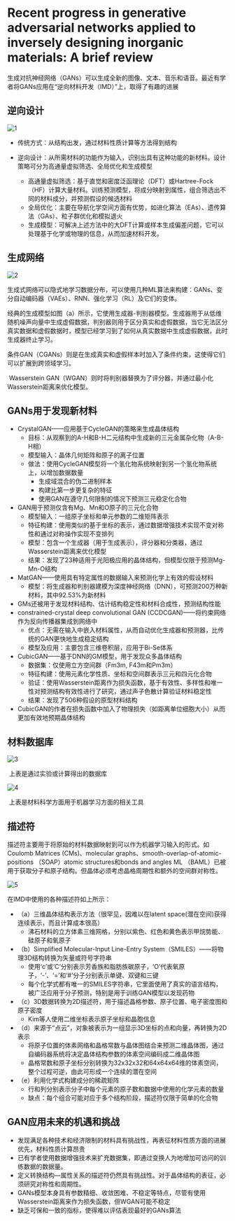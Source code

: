# Recent progress in generative adversarial networks applied to inversely designing inorganic materials: A brief review

生成对抗神经网络（GANs）可以生成全新的图像、文本、音乐和语音。最近有学者将GANs应用在“逆向材料开发（IMD）”上，取得了有趣的进展

## 逆向设计

![1](./Images/review/1.png)

* 传统方式：从结构出发，通过材料性质计算等方法得到结构

* 逆向设计：从所需材料的功能作为输入，识别出具有这种功能的新材料。设计策略可分为高通量虚拟筛选、全局优化和生成模型
  * 高通量虚拟筛选：基于直觉和密度泛函理论（DFT）或Hartree-Fock（HF）计算大量材料。训练预测模型，将成分映射到属性，组合筛选出不同的材料成分，并预测假设的候选材料
  * 全局优化：主要在导航化学空间方面有优势，如进化算法（EAs）、遗传算法（GAs）、粒子群优化和模拟退火
  * 生成模型：可解决上述方法中的大DFT计算或样本生成偏差问题，它可以处理基于化学或物理的信息，从而加速材料开发。

## 生成网络

![2](./Images/review/2.png)

​	生成式网络可以隐式地学习数据分布，可以使用几种ML算法来构建：GANs、变分自动编码器（VAEs）、RNN、强化学习（RL）及它们的变体。

​	经典的生成模型如图（a）所示，它使用生成器-判别器模型。生成器用于从低维随机噪声向量中生成虚假数据，判别器则用于区分真实和虚假数据，当它无法区分真实数据和虚假数据时，模型已经学习到了如何从真实数据中生成虚假数据，此时生成器终止学习。

​	条件GAN（CGANs）则是在生成真实和虚假样本时加入了条件约束，这使得它们可以扩展到跨领域学习。

​	Wasserstein GAN（WGAN）则时将判别器替换为了评分器，并通过最小化Wasserstein距离来优化模型。

## GANs用于发现新材料

* CrystalGAN——应用基于CycleGAN的策略来生成晶体结构
  * 目标：从观察到的A-H和B-H二元结构中生成新的三元金属杂化物（A-B-H相）
  * 模型输入：晶体几何矩阵和原子的离子位置
  * 做法：使用CycleGAN模型将一个氢化物系统映射到另一个氢化物系统上，以增加数据数量
    * 生成域混合的伪二进制样本
    * 构建比第一步更复杂的特征
    * 使用GAN在遵守几何限制的情况下预测三元稳定化合物
* GAN用于预测仅含有Mg、Mn和O原子的三元化合物
  * 模型输入：一组原子坐标和单元参数的二维矩阵表示
  * 特征构建：使用类似的基于坐标的表示，通过数据增强技术实现不变对称性和通过对称操作实现不变排列
  * 模型：包含一个生成器（用于生成表示），评分器和分类器，通过Wasserstein距离来优化模型
  * 结果：发现了23种适用于光阳极应用的晶体结构，但模型仅限于预测Mg-Mn-O结构
* MatGAN——使用具有特定属性的数据输入来预测化学上有效的假设材料
  * 模型：将生成器和判别器建模为深度神经网络（DNN），可预测200万种新材料，其中92.53%为新材料
* GMs还被用于发现材料结构、估计结构稳定性和材料合成性，预测结构性能
* constrained-crystal deep convolutional GAN (CCDCGAN)——将约束网络作为反向传播器集成到网络中
  * 优点：无需在输入中嵌入材料属性，从而自动优化生成器和预测器，比传统的GAN更快地生成稳定结构
  * 模型及应用：主要包含三维卷积层，应用于Bi-Se体系
* CubicGAN——基于DNN的GM模型，用于发现众多晶体结构
  * 数据集：仅使用立方空间群（Fm3m, F43m和Pm3m）
  * 特征构建：使用元素化学性质、坐标和空间群表示三元和四元化合物
  * 验证：使用Wasserstein距离作为损失函数，基于有效性、多样性和唯一性对预测结构有效性进行了研究，通过声子色散计算验证材料稳定性
  * 结果：发现了506种假设的原型材料结构
* CubicGAN的作者在损失函数中加入了物理损失（如距离单位细胞大小）从而更加有效地预期晶体结构

## 材料数据库

![3](./Images/review/3.png)

​	上表是通过实验或计算得出的数据库

![4](./Images/review/4.png)

​	上表是材料科学方面用于机器学习方面的相关工具

## 描述符

​	描述符主要用于将原始的材料数据映射到可以作为机器学习输入的形式。如Coulomb Matrices (CMs)、molecular graphs、smooth-overlap-of-atomic-positions （SOAP）atomic structures和bonds and angles ML （BAML）已被用于获取分子和原子结构。但晶体必须考虑晶格周期性和额外的空间群对称性。

![5](./Images/review/5.png)

在IMD中使用的各种描述符如上所示：

* （a）三维晶体结构表示方法（很罕见，因难以在latent space(潜在空间)获得连续表示，而且计算成本很高）
  * 沸石材料的立方体素三维网格，分别以紫色、红色和黄色表示甲烷势能、硅原子和氧原子
* （b）Simplified Molecular-Input Line-Entry System（SMILES）——将物理3D结构转换为矢量或符号字符串
  * 使用‘c’或‘C’分别表示芳香族和脂肪族碳原子，‘O’代表氧原子，‘-’、‘=’和‘#’分子分别表示单键、双键和三键
  * 每个化学式都有唯一的SMILES字符串，它里面使用了真实的语言结构，被广泛应用于分子预测，特别是用于训练GAN模型以发现药物
* （c）3D数据转换为2D描述符，用于描述晶格参数、原子位置、电子密度图和原子密度
  * Kim等人使用二维坐标表示原子坐标和晶胞信息
* （d）来源于“点云”，对象被表示为一组显示3D坐标的点和向量，再转换为2D表示
  * 将原子位置的体素网络和晶格常数与晶体图结合来预测二维晶体图，通过自编码器系统将决定晶体结构参数的体素空间编码成二维晶体图
  * 晶格常数和原子坐标分别转换为32x32x32和64x64x64维的体素空间，整个过程可逆，由此可形成一个连续的潜在空间
* （e）利用化学式构建成分的稀疏矩阵
  * 行和列分别表示分子中每个元素的原子数和数据中使用的化学元素的数量
  * 缺点：每个组合可能对应于多个结构阶段，描述符仅限于简单的化合物

## GAN应用未来的机遇和挑战

* 发现满足各种技术和经济限制的材料具有挑战性，再表征材料性质方面的进展优先，材料性质计算昂贵
* 已有学者使用数据增强技术来扩充数据集，即通过变换人为地增加可访问的训练数据的数据量。
* 定义转换结构—属性关系的描述符仍然具有挑战性。对于晶体结构的表征，必须研究对称性和周期性。
* GANs模型本身具有参数精细、收敛困难、不稳定等特点，尽管有使用Wasserstein距离来作为损失函数，但WGAN可能不稳定
* 缺乏可保和一致的指标，使得难以评估表现最好的GANs算法